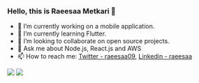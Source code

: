 ### Hello, this is Raeesaa Metkari 👋


- 🔭 I’m currently working on a mobile application.
- 🌱 I’m currently learning Flutter.
- 👯 I’m looking to collaborate on open source projects.
- 💬 Ask me about Node.js, React.js and AWS
- 📫 How to reach me: [Twitter - raeesaa09](https://twitter.com/raeesaa09), [Linkedin - raeesaa](https://www.linkedin.com/in/raeesaa/)


<img src="https://github-readme-stats.vercel.app/api?username=raeesaa&show_icons=true&theme=radical">


<img src="https://github-readme-stats.vercel.app/api/top-langs/?username=raeesaa&layout=compact&theme=radical">
